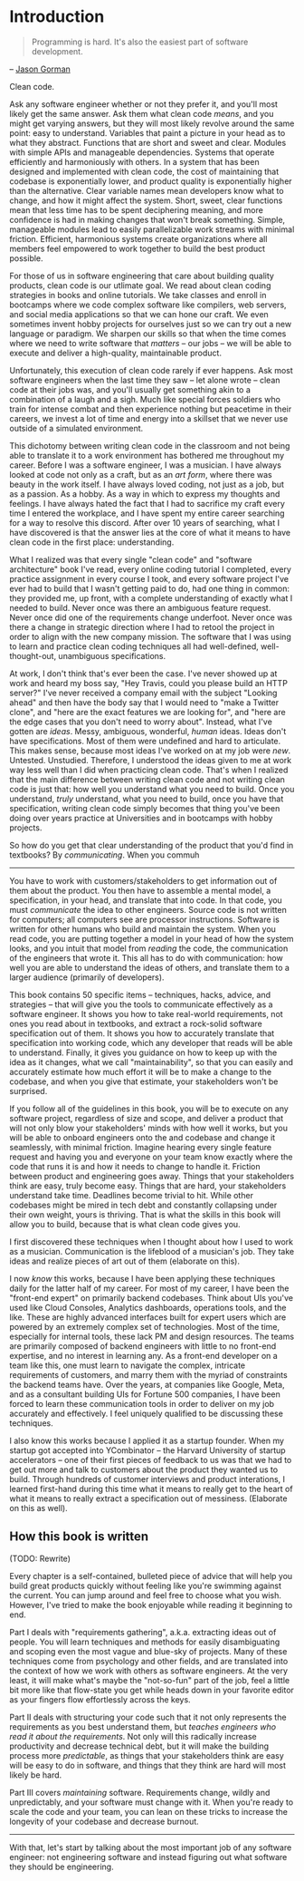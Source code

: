 # Introduction

> Programming is hard. It's also the easiest part of software development.

– [Jason Gorman](https://twitter.com/jasongorman/status/1472895565872697346)

Clean code.

Ask any software engineer whether or not they prefer it, and you'll most likely
get the same answer. Ask them what clean code _means_, and you might get varying
answers, but they will most likely revolve around the same point: easy to
understand. Variables that paint a picture in your head as to what they
abstract. Functions that are short and sweet and clear. Modules with simple APIs
and manageable dependencies. Systems that operate efficiently and harmoniously
with others. In a system that has been designed and implemented with clean code,
the cost of maintaining that codebase is exponentially lower, and product
quality is exponentially higher than the alternative. Clear variable names mean
developers know what to change, and how it might affect the system. Short,
sweet, clear functions mean that less time has to be spent deciphering meaning,
and more confidence is had in making changes that won't break something. Simple,
manageable modules lead to easily parallelizable work streams with minimal
friction. Efficient, harmonious systems create organizations where all members
feel empowered to work together to build the best product possible.

For those of us in software engineering that care about building quality
products, clean code is our utlimate goal. We read about clean coding strategies
in books and online tutorials. We take classes and enroll in bootcamps where we
code complex software like compilers, web servers, and social media applications
so that we can hone our craft. We even sometimes invent hobby projects for
ourselves just so we can try out a new language or paradigm. We sharpen our
skills so that when the time comes where we need to write software that
_matters_ – our jobs – we will be able to execute and deliver a high-quality,
maintainable product.

Unfortunately, this execution of clean code rarely if ever happens. Ask most
software engineers when the last time they saw – let alone wrote – clean code at
their jobs was, and you'll usually get something akin to a combination of a
laugh and a sigh. Much like special forces soldiers who train for intense combat
and then experience nothing but peacetime in their careers, we invest a lot of
time and energy into a skillset that we never use outside of a simulated
environment.

This dichotomy between writing clean code in the classroom and not being able to
translate it to a work environment has bothered me throughout my career. Before
I was a software engineer, I was a musician. I have always looked at code not
only as a craft, but as an _art form_, where there was beauty in the work
itself. I have always loved coding, not just as a job, but as a passion. As a
hobby. As a way in which to express my thoughts and feelings. I have always
hated the fact that I had to sacrifice my craft every time I entered the
workplace, and I have spent my entire career searching for a way to resolve this
discord. After over 10 years of searching, what I have discovered is that the
answer lies at the core of what it means to have clean code in the first place:
understanding.

What I realized was that every single "clean code" and "software architecture"
book I've read, every online coding tutorial I completed, every practice
assignment in every course I took, and every software project I've ever had to
build that I wasn't getting paid to do, had one thing in common: they provided
me, up front, with a complete understanding of exactly what I needed to build.
Never once was there an ambiguous feature request. Never once did one of the
requirements change underfoot. Never once was there a change in strategic
direction where I had to retool the project in order to align with the new
company mission. The software that I was using to learn and practice clean
coding techniques all had well-defined, well-thought-out, unambiguous
specifications.

At work, I don't think that's ever been the case. I've never showed up at work
and heard my boss say, "Hey Travis, could you please build an HTTP server?" I've
never received a company email with the subject "Looking ahead" and then have
the body say that I would need to "make a Twitter clone", and "here are the
exact features we are looking for", and "here are the edge cases that you don't
need to worry about". Instead, what I've gotten are _ideas_. Messy, ambiguous,
wonderful, _human_ ideas. Ideas don't have specifications. Most of them were
undefined and hard to articulate. This makes sense, because most ideas I've
worked on at my job were _new_. Untested. Unstudied. Therefore, I understood the
ideas given to me at work way less well than I did when practicing clean code.
That's when I realized that the main difference between writing clean code and
not writing clean code is just that: how well you understand what you need to
build. Once you understand, _truly_ understand, what you need to build, once you
have that specification, writing clean code simply becomes that thing you've
been doing over years practice at Universities and in bootcamps with hobby
projects.

So how do you get that clear understanding of the product that you'd find in
textbooks? By _communicating_. When you commuh

---

You have to work with customers/stakeholders to get information out of them
about the product. You then have to assemble a mental model, a specification, in
your head, and translate that into code. In that code, you must _communicate_
the idea to other engineers. Source code is not written for computers; all
computers see are processor instructions. Software is written for other humans
who build and maintain the system. When you read code, you are putting together
a model in your head of how the system looks, and you intuit that model from
_reading_ the code, the communication of the engineers that wrote it. This all
has to do with communication: how well you are able to understand the ideas of
others, and translate them to a larger audience (primarily of developers).

This book contains 50 specific items – techniques, hacks, advice, and strategies
– that will give you the tools to communicate effectively as a software
engineer. It shows you how to take real-world requirements, not ones you read
about in textbooks, and extract a rock-solid software specification out of them.
It shows you how to accurately translate that specification into working code,
which any developer that reads will be able to understand. Finally, it gives you
guidance on how to keep up with the idea as it changes, what we call
"maintainability", so that you can easily and accurately estimate how much
effort it will be to make a change to the codebase, and when you give that
estimate, your stakeholders won't be surprised.

If you follow all of the guidelines in this book, you will be to execute on any
software project, regardless of size and scope, and deliver a product that will
not only blow your stakeholders' minds with how well it works, but you will be
able to onboard engineers onto the and codebase and change it seamlessly, with
minimal friction. Imagine hearing every single feature request and having you
and everyone on your team know exactly where the code that runs it is and how it
needs to change to handle it. Friction between product and engineering goes
away. Things that your stakeholders think are easy, truly become easy. Things
that are hard, your stakeholders understand take time. Deadlines become trivial
to hit. While other codebases might be mired in tech debt and constantly
collapsing under their own weight, yours is thriving. That is what the skills in
this book will allow you to build, because that is what clean code gives you.

I first discovered these techniques when I thought about how I used to work as a
musician. Communication is the lifeblood of a musician's job. They take ideas
and realize pieces of art out of them (elaborate on this).

I now _know_ this works, because I have been applying these techniques daily for
the latter half of my career. For most of my career, I have been the "front-end
expert" on primarily backend codebases. Think about UIs you've used like Cloud
Consoles, Analytics dashboards, operations tools, and the like. These are highly
advanced interfaces built for expert users which are powered by an extremely
complex set of technologies. Most of the time, especially for internal tools,
these lack PM and design resources. The teams are primarily composed of backend
engineers with little to no front-end expertise, and no interest in learning
any. As a front-end developer on a team like this, one must learn to navigate
the complex, intricate requirements of customers, and marry them with the myriad
of constraints the backend teams have. Over the years, at companies like Google,
Meta, and as a consultant building UIs for Fortune 500 companies, I have been
forced to learn these communication tools in order to deliver on my job
accurately and effectively. I feel uniquely qualified to be discussing these
techniques.

I also know this works because I applied it as a startup founder. When my
startup got accepted into YCombinator – the Harvard University of startup
accelerators – one of their first pieces of feedback to us was that we had to
get out more and talk to customers about the product they wanted us to build.
Through hundreds of customer interviews and product interations, I learned
first-hand during this time what it means to really get to the heart of what it
means to really extract a specification out of messiness. (Elaborate on this as
well).

## How this book is written

(TODO: Rewrite)

Every chapter is a self-contained, bulleted piece of advice that will help you
build great products quickly without feeling like you're swimming against the
current. You can jump around and feel free to choose what you wish. However,
I've tried to make the book enjoyable while reading it beginning to end.

Part I deals with "requirements gathering", a.k.a. extracting ideas out of
people. You will learn techniques and methods for easily disambiguating and
scoping even the most vague and blue-sky of projects. Many of these techniques
come from psychology and other fields, and are translated into the context of
how we work with others as software engineers. At the very least, it will make
what's maybe the "not-so-fun" part of the job, feel a little bit more like that
flow-state you get while heads down in your favorite editor as your fingers flow
effortlessly across the keys.

Part II deals with structuring your code such that it not only represents the
requirements as you best understand them, but _teaches engineers who read it
about the requirements_. Not only will this radically increase productivity and
decrease technical debt, but it will make the building process more
_predictable_, as things that your stakeholders think are easy will be easy to
do in software, and things that they think are hard will most likely be hard.

Part III covers _maintaining_ software. Requirements change, wildly and
unpredictably, and your software must change with it. When you're ready to scale
the code and your team, you can lean on these tricks to increase the longevity
of your codebase and decrease burnout.

---

With that, let's start by talking about the most important job of any software
engineer: not engineering software and instead figuring out what software they
should be engineering.

